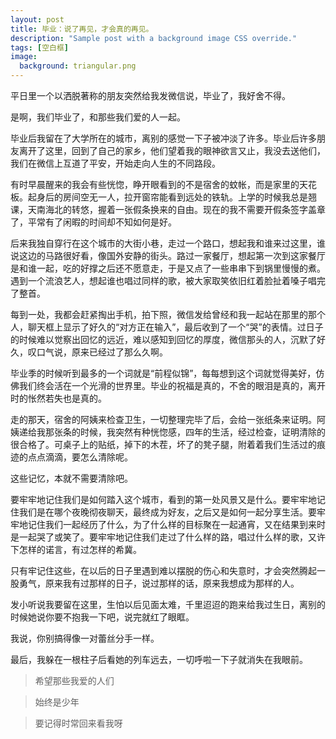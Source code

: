```yaml
---
layout: post
title: 毕业：说了再见，才会真的再见。
description: "Sample post with a background image CSS override."
tags: [空白框]
image: 
  background: triangular.png
---
```


平日里一个以洒脱著称的朋友突然给我发微信说，毕业了，我好舍不得。

是啊，我们毕业了，和那些我们爱的人一起。
 
毕业后我留在了大学所在的城市，离别的感觉一下子被冲淡了许多。毕业后许多朋友离开了这里，回到了自己的家乡，他们望着我的眼神欲言又止，我没去送他们，我们在微信上互道了平安，开始走向人生的不同路段。

有时早晨醒来的我会有些恍惚，睁开眼看到的不是宿舍的蚊帐，而是家里的天花板。起身后的房间空无一人，拉开窗帘能看到远处的铁轨。上学的时候我总是翘课，天南海北的转悠，握着一张假条换来的自由。现在的我不需要开假条签字盖章了，平常有了闲暇的时间却不知如何是好。

后来我独自穿行在这个城市的大街小巷，走过一个路口，想起我和谁来过这里，谁说这边的马路很好看，像国外安静的街头。路过一家餐厅，想起第一次到这家餐厅是和谁一起，吃的好撑之后还不愿意走，于是又点了一些串串下到锅里慢慢的煮。遇到一个流浪艺人，想起谁也唱过同样的歌，被大家取笑依旧红着脸扯着嗓子唱完了整首。
 
每到一处，我都会赶紧掏出手机，拍下照，微信发给曾经和我一起站在那里的那个人，聊天框上显示了好久的“对方正在输入”，最后收到了一个“哭”的表情。过日子的时候难以觉察出回忆的远近，难以感知到回忆的厚度，微信那头的人，沉默了好久，叹口气说，原来已经过了那么久啊。
 
毕业季的时候听到最多的一个词就是“前程似锦”，每每想到这个词就觉得美好，仿佛我们终会活在一个光滑的世界里。毕业的祝福是真的，不舍的眼泪是真的，离开时的怅然若失也是真的。
 
走的那天，宿舍的阿姨来检查卫生，一切整理完毕了后，会给一张纸条来证明。阿姨递给我那张条的时候，我突然有种恍惚感，四年的生活，经过检查，证明清除的很合格了。可桌子上的贴纸，掉下的木茬，坏了的凳子腿，附着着我们生活过的痕迹的点点滴滴，要怎么清除呢。
 
这些记忆，本就不需要清除吧。

要牢牢地记住我们是如何踏入这个城市，看到的第一处风景又是什么。要牢牢地记住我们是在哪个夜晚彻夜聊天，最终成为好友，之后又是如何一起分享生活。要牢牢地记住我们一起经历了什么，为了什么样的目标聚在一起通宵，又在结果到来时是一起哭了或笑了。要牢牢地记住我们走过了什么样的路，唱过什么样的歌，又许下怎样的诺言，有过怎样的希冀。
 
只有牢记住这些，在以后的日子里遇到难以摆脱的伤心和失意时，才会突然腾起一股勇气，原来我有过那样的日子，说过那样的话，原来我想成为那样的人。
 
发小听说我要留在这里，生怕以后见面太难，千里迢迢的跑来给我过生日，离别的时候她说你要不抱我一下吧，说完就红了眼眶。
 
我说，你别搞得像一对蕾丝分手一样。
 
最后，我躲在一根柱子后看她的列车远去，一切呼啦一下子就消失在我眼前。

> 希望那些我爱的人们

> 始终是少年

> 要记得时常回来看我呀
